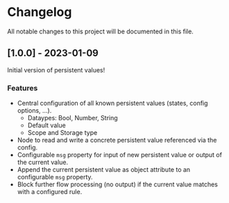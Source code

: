 # Changelog

All notable changes to this project will be documented in this file.


## [1.0.0] - 2023-01-09

Initial version of persistent values!

### Features

- Central configuration of all known persistent values (states, config options, ...).
  - Dataypes: Bool, Number, String
  - Default value
  - Scope and Storage type
- Node to read and write a concrete persistent value referenced via the config.
- Configurable `msg` property for input of new persistent value or output of the current value.
- Append the current persistent value as object attribute to an configurable `msg` property.
- Block further flow processing (no output) if the current value matches with a configured rule.
